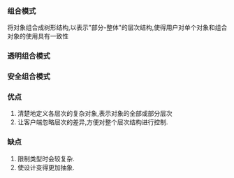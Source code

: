 ### 组合模式
将对象组合成树形结构,以表示"部分-整体"的层次结构,使得用户对单个对象和组合对象的使用具有一致性


### 透明组合模式


### 安全组合模式


### 优点
1. 清楚地定义各层次的复杂对象,表示对象的全部或部分层次
2. 让客户端忽略层次的差异,方便对整个层次结构进行控制.

### 缺点
1. 限制类型时会较复杂.
2. 使设计变得更加抽象.

